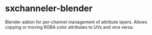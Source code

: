 # sxchanneler-blender
Blender addon for per-channel management of attribute layers. Allows copying or moving RGBA color attributes to UVs and vice versa.
